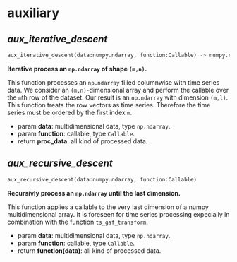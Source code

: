 # auxiliary

## ***aux_iterative_descent***
```python
aux_iterative_descent(data:numpy.ndarray, function:Callable) -> numpy.ndarray
```

**Iterative process an `np.ndarray` of shape `(m,n)`.**

This function processes an `np.ndarray` filled columnwise with time series data. We consider an `(m,n)`-dimensional
array and perform the callable over the `m`th row of the dataset. Our result is an `np.ndarray` with dimension `(m,l)`.
This function treats the row vectors as time series. Therefore the time series must be ordered by the first index `m`.

+ param **data**: multidimensional data, type `np.ndarray`.
+ param **function**: callable, type `Callable`.
+ return **proc_data**: all kind of processed data.

## ***aux_recursive_descent***
```python
aux_recursive_descent(data:numpy.ndarray, function:Callable)
```

**Recursivly process an `np.ndarray` until the last dimension.**

This function applies a callable to the very last dimension of a numpy multidimensional array. It is foreseen
for time series processing expecially in combination with the function `ts_gaf_transform`.

+ param **data**: multidimensional data, type `np.ndarray`.
+ param **function**: callable, type `Callable`.
+ return **function(data)**: all kind of processed data.

